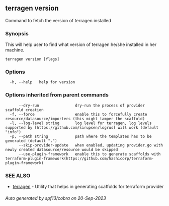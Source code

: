 ## terragen version

Command to fetch the version of terragen installed

### Synopsis

This will help user to find what version of terragen he/she installed in her machine.

```
terragen version [flags]
```

### Options

```
  -h, --help   help for version
```

### Options inherited from parent commands

```
      --dry-run                dry-run the process of provider scaffold creation
  -f, --force                  enable this to forcefully create resource/datasource/importers (this might tamper the scaffold)
  -l, --log-level string       log level for terragen, log levels supported by [https://github.com/sirupsen/logrus] will work (default "info")
  -p, --path string            path where the templates has to be generated (default ".")
      --skip-provider-update   when enabled, updating provider.go with newly created datasource/resource would be skipped
      --use-plugin-framework   enable this to generate scaffolds with terraform-plugin-framework(https://github.com/hashicorp/terraform-plugin-framework)
```

### SEE ALSO

* [terragen](terragen.md)	 - Utility that helps in generating scaffolds for terraform provider

###### Auto generated by spf13/cobra on 20-Sep-2023
